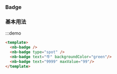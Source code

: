 ### Badge


### 基本用法
:::demo
```html
<template>
  <nb-badge />
  <nb-badge type="spot" />
  <nb-badge text="牛" backgroundColor="green"/>
  <nb-badge text="9999" maxValue="99"/>
</template>